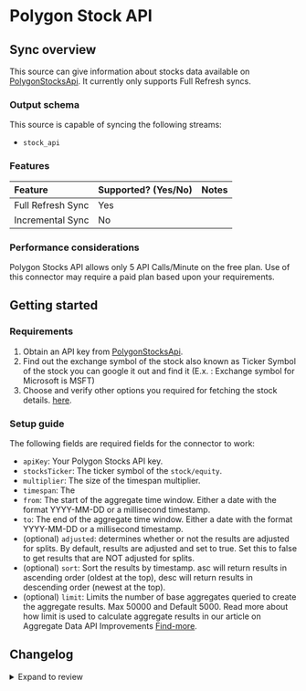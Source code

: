 # Polygon Stock API

## Sync overview

This source can give information about stocks data available on
[PolygonStocksApi](https://polygon.io). It currently only supports Full Refresh
syncs.

### Output schema

This source is capable of syncing the following streams:

- `stock_api`

### Features

| Feature           | Supported? \(Yes/No\) | Notes |
| :---------------- | :-------------------- | :---- |
| Full Refresh Sync | Yes                   |       |
| Incremental Sync  | No                    |       |

### Performance considerations

Polygon Stocks API allows only 5 API Calls/Minute on the free plan. Use of this connector
may require a paid plan based upon your requirements.

## Getting started

### Requirements

1. Obtain an API key from [PolygonStocksApi](https://polygon.io).
2. Find out the exchange symbol of the stock also known as Ticker Symbol of the stock you can google it out and find it (E.x. : Exchange symbol for Microsoft is MSFT)
3. Choose and verify other options you required for fetching the stock details. [here](https://polygon.io/docs/stocks/get_v2_aggs_ticker__stocksticker__range__multiplier___timespan___from___to).

### Setup guide

The following fields are required fields for the connector to work:

- `apiKey`: Your Polygon Stocks API key.
- `stocksTicker`: The ticker symbol of the `stock/equity`.
- `multiplier`: The size of the timespan multiplier.
- `timespan`: The
- `from`: The start of the aggregate time window. Either a date with the format YYYY-MM-DD or a millisecond timestamp.
- `to`: The end of the aggregate time window. Either a date with the format YYYY-MM-DD or a millisecond timestamp.
- (optional) `adjusted`: determines whether or not the results are adjusted for splits. By default, results are adjusted and set to true. Set this to false to get results that are NOT adjusted for splits.
- (optional) `sort`: Sort the results by timestamp. asc will return results in ascending order (oldest at the top), desc will return results in descending order (newest at the top).
- (optional) `limit`: Limits the number of base aggregates queried to create the aggregate results. Max 50000 and Default 5000. Read more about how limit is used to calculate aggregate results in our article on Aggregate Data API Improvements [Find-more](https://polygon.io/blog/aggs-api-updates/).

## Changelog

<details>
  <summary>Expand to review</summary>

| Version | Date       | Pull Request                                             | Subject                                                                         |
| :------ | :--------- | :------------------------------------------------------- | :------------------------------------------------------------------------------ |
| 0.2.32 | 2025-08-23 | [65232](https://github.com/airbytehq/airbyte/pull/65232) | Update dependencies |
| 0.2.31 | 2025-08-09 | [64669](https://github.com/airbytehq/airbyte/pull/64669) | Update dependencies |
| 0.2.30 | 2025-08-02 | [64226](https://github.com/airbytehq/airbyte/pull/64226) | Update dependencies |
| 0.2.29 | 2025-07-26 | [63932](https://github.com/airbytehq/airbyte/pull/63932) | Update dependencies |
| 0.2.28 | 2025-07-19 | [63387](https://github.com/airbytehq/airbyte/pull/63387) | Update dependencies |
| 0.2.27 | 2025-07-12 | [63220](https://github.com/airbytehq/airbyte/pull/63220) | Update dependencies |
| 0.2.26 | 2025-07-05 | [62603](https://github.com/airbytehq/airbyte/pull/62603) | Update dependencies |
| 0.2.25 | 2025-06-28 | [62299](https://github.com/airbytehq/airbyte/pull/62299) | Update dependencies |
| 0.2.24 | 2025-06-21 | [61026](https://github.com/airbytehq/airbyte/pull/61026) | Update dependencies |
| 0.2.23 | 2025-05-24 | [60573](https://github.com/airbytehq/airbyte/pull/60573) | Update dependencies |
| 0.2.22 | 2025-05-10 | [60127](https://github.com/airbytehq/airbyte/pull/60127) | Update dependencies |
| 0.2.21 | 2025-05-03 | [59474](https://github.com/airbytehq/airbyte/pull/59474) | Update dependencies |
| 0.2.20 | 2025-04-27 | [59075](https://github.com/airbytehq/airbyte/pull/59075) | Update dependencies |
| 0.2.19 | 2025-04-19 | [58498](https://github.com/airbytehq/airbyte/pull/58498) | Update dependencies |
| 0.2.18 | 2025-04-12 | [57866](https://github.com/airbytehq/airbyte/pull/57866) | Update dependencies |
| 0.2.17 | 2025-04-05 | [57363](https://github.com/airbytehq/airbyte/pull/57363) | Update dependencies |
| 0.2.16 | 2025-03-29 | [56783](https://github.com/airbytehq/airbyte/pull/56783) | Update dependencies |
| 0.2.15 | 2025-03-22 | [56188](https://github.com/airbytehq/airbyte/pull/56188) | Update dependencies |
| 0.2.14 | 2025-03-08 | [55058](https://github.com/airbytehq/airbyte/pull/55058) | Update dependencies |
| 0.2.13 | 2025-02-23 | [53996](https://github.com/airbytehq/airbyte/pull/53996) | Update dependencies |
| 0.2.12 | 2025-02-08 | [53458](https://github.com/airbytehq/airbyte/pull/53458) | Update dependencies |
| 0.2.11 | 2025-02-01 | [52981](https://github.com/airbytehq/airbyte/pull/52981) | Update dependencies |
| 0.2.10 | 2025-01-25 | [52508](https://github.com/airbytehq/airbyte/pull/52508) | Update dependencies |
| 0.2.9 | 2025-01-18 | [51907](https://github.com/airbytehq/airbyte/pull/51907) | Update dependencies |
| 0.2.8 | 2025-01-11 | [51327](https://github.com/airbytehq/airbyte/pull/51327) | Update dependencies |
| 0.2.7 | 2024-12-28 | [50732](https://github.com/airbytehq/airbyte/pull/50732) | Update dependencies |
| 0.2.6 | 2024-12-21 | [50283](https://github.com/airbytehq/airbyte/pull/50283) | Update dependencies |
| 0.2.5 | 2024-12-14 | [49700](https://github.com/airbytehq/airbyte/pull/49700) | Update dependencies |
| 0.2.4 | 2024-12-12 | [49348](https://github.com/airbytehq/airbyte/pull/49348) | Update dependencies |
| 0.2.3 | 2024-12-11 | [48310](https://github.com/airbytehq/airbyte/pull/48310) | Starting with this version, the Docker image is now rootless. Please note that this and future versions will not be compatible with Airbyte versions earlier than 0.64 |
| 0.2.2 | 2024-10-29 | [47901](https://github.com/airbytehq/airbyte/pull/47901) | Update dependencies |
| 0.2.1 | 2024-10-28 | [47496](https://github.com/airbytehq/airbyte/pull/47496) | Update dependencies |
| 0.2.0 | 2024-08-19 | [44408](https://github.com/airbytehq/airbyte/pull/44408) | Refactor connector to manifest-only format |
| 0.1.17 | 2024-08-17 | [44245](https://github.com/airbytehq/airbyte/pull/44245) | Update dependencies |
| 0.1.16 | 2024-08-10 | [43526](https://github.com/airbytehq/airbyte/pull/43526) | Update dependencies |
| 0.1.15 | 2024-08-03 | [43062](https://github.com/airbytehq/airbyte/pull/43062) | Update dependencies |
| 0.1.14 | 2024-07-27 | [42771](https://github.com/airbytehq/airbyte/pull/42771) | Update dependencies |
| 0.1.13 | 2024-07-20 | [42317](https://github.com/airbytehq/airbyte/pull/42317) | Update dependencies |
| 0.1.12 | 2024-07-13 | [41897](https://github.com/airbytehq/airbyte/pull/41897) | Update dependencies |
| 0.1.11 | 2024-07-10 | [41391](https://github.com/airbytehq/airbyte/pull/41391) | Update dependencies |
| 0.1.10 | 2024-07-06 | [40912](https://github.com/airbytehq/airbyte/pull/40912) | Update dependencies |
| 0.1.9 | 2024-06-25 | [40360](https://github.com/airbytehq/airbyte/pull/40360) | Update dependencies |
| 0.1.8 | 2024-06-21 | [39938](https://github.com/airbytehq/airbyte/pull/39938) | Update dependencies |
| 0.1.7 | 2024-06-06 | [39302](https://github.com/airbytehq/airbyte/pull/39302) | [autopull] Upgrade base image to v1.2.2 |
| 0.1.6 | 2024-04-28 | [37230](https://github.com/airbytehq/airbyte/pull/37230) | Make connector compatible with Builder |
| 0.1.5 | 2024-04-19 | [37230](https://github.com/airbytehq/airbyte/pull/37230) | Updating to 0.80.0 CDK |
| 0.1.4 | 2024-04-18 | [37230](https://github.com/airbytehq/airbyte/pull/37230) | Manage dependencies with Poetry. |
| 0.1.3 | 2024-04-15 | [37230](https://github.com/airbytehq/airbyte/pull/37230) | Base image migration: remove Dockerfile and use the python-connector-base image |
| 0.1.2 | 2024-04-12 | [37230](https://github.com/airbytehq/airbyte/pull/37230) | schema descriptions |
| 0.1.1 | 2023-02-13 | [22908](https://github.com/airbytehq/airbyte/pull/22908) | Specified date formatting in specificatition |
| 0.1.0 | 2022-11-02 | [18842](https://github.com/airbytehq/airbyte/pull/18842) | New source |

</details>
